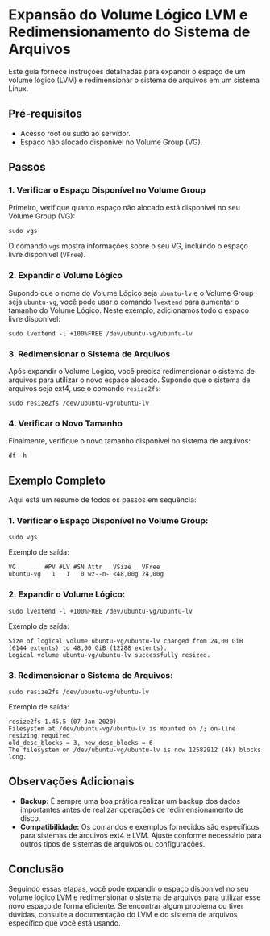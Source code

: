 <h1>Expansão do Volume Lógico LVM e Redimensionamento do Sistema de Arquivos</h1>

<p>Este guia fornece instruções detalhadas para expandir o espaço de um volume lógico (LVM) e redimensionar o sistema de arquivos em um sistema Linux.</p>

<h2>Pré-requisitos</h2>

<ul>
  <li>Acesso root ou sudo ao servidor.</li>
  <li>Espaço não alocado disponível no Volume Group (VG).</li>
</ul>

<h2>Passos</h2>

<h3>1. Verificar o Espaço Disponível no Volume Group</h3>

<p>Primeiro, verifique quanto espaço não alocado está disponível no seu Volume Group (VG):</p>

<pre><code>sudo vgs
</code></pre>

<p>O comando <code>vgs</code> mostra informações sobre o seu VG, incluindo o espaço livre disponível (<code>VFree</code>).</p>

<h3>2. Expandir o Volume Lógico</h3>

<p>Supondo que o nome do Volume Lógico seja <code>ubuntu-lv</code> e o Volume Group seja <code>ubuntu-vg</code>, você pode usar o comando <code>lvextend</code> para aumentar o tamanho do Volume Lógico. Neste exemplo, adicionamos todo o espaço livre disponível:</p>

<pre><code>sudo lvextend -l +100%FREE /dev/ubuntu-vg/ubuntu-lv
</code></pre>

<h3>3. Redimensionar o Sistema de Arquivos</h3>

<p>Após expandir o Volume Lógico, você precisa redimensionar o sistema de arquivos para utilizar o novo espaço alocado. Supondo que o sistema de arquivos seja ext4, use o comando <code>resize2fs</code>:</p>

<pre><code>sudo resize2fs /dev/ubuntu-vg/ubuntu-lv
</code></pre>

<h3>4. Verificar o Novo Tamanho</h3>

<p>Finalmente, verifique o novo tamanho disponível no sistema de arquivos:</p>

<pre><code>df -h
</code></pre>

<h2>Exemplo Completo</h2>

<p>Aqui está um resumo de todos os passos em sequência:</p>

<h3>1. Verificar o Espaço Disponível no Volume Group:</h3>

<pre><code>sudo vgs
</code></pre>

<p>Exemplo de saída:</p>

<pre><code>VG        #PV #LV #SN Attr   VSize   VFree
ubuntu-vg   1   1   0 wz--n- &lt;48,00g 24,00g
</code></pre>

<h3>2. Expandir o Volume Lógico:</h3>

<pre><code>sudo lvextend -l +100%FREE /dev/ubuntu-vg/ubuntu-lv
</code></pre>

<p>Exemplo de saída:</p>

<pre><code>Size of logical volume ubuntu-vg/ubuntu-lv changed from 24,00 GiB (6144 extents) to 48,00 GiB (12288 extents).
Logical volume ubuntu-vg/ubuntu-lv successfully resized.
</code></pre>

<h3>3. Redimensionar o Sistema de Arquivos:</h3>

<pre><code>sudo resize2fs /dev/ubuntu-vg/ubuntu-lv
</code></pre>

<p>Exemplo de saída:</p>

<pre><code>resize2fs 1.45.5 (07-Jan-2020)
Filesystem at /dev/ubuntu-vg/ubuntu-lv is mounted on /; on-line resizing required
old_desc_blocks = 3, new_desc_blocks = 6
The filesystem on /dev/ubuntu-vg/ubuntu-lv is now 12582912 (4k) blocks long.
</code></pre>

<h2>Observações Adicionais</h2>

<ul>
  <li><strong>Backup:</strong> É sempre uma boa prática realizar um backup dos dados importantes antes de realizar operações de redimensionamento de disco.</li>
  <li><strong>Compatibilidade:</strong> Os comandos e exemplos fornecidos são específicos para sistemas de arquivos ext4 e LVM. Ajuste conforme necessário para outros tipos de sistemas de arquivos ou configurações.</li>
</ul>

<h2>Conclusão</h2>

<p>Seguindo essas etapas, você pode expandir o espaço disponível no seu volume lógico LVM e redimensionar o sistema de arquivos para utilizar esse novo espaço de forma eficiente. Se encontrar algum problema ou tiver dúvidas, consulte a documentação do LVM e do sistema de arquivos específico que você está usando.</p>
